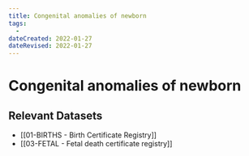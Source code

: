 ```yaml
---
title: Congenital anomalies of newborn
tags:
  - 
dateCreated: 2022-01-27
dateRevised: 2022-01-27
---
```

# Congenital anomalies of newborn
## Relevant Datasets
- [[01-BIRTHS - Birth Certificate Registry]]
- [[03-FETAL - Fetal death certificate registry]]